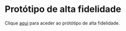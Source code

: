 # Protótipo de alta fidelidade

Clique [aqui](https://www.figma.com/file/VHclgeuHuAyuu34MSOOh8t/hi-fi-prototype?node-id=0%3A1) para aceder ao prótótipo de alta fidelidade.

